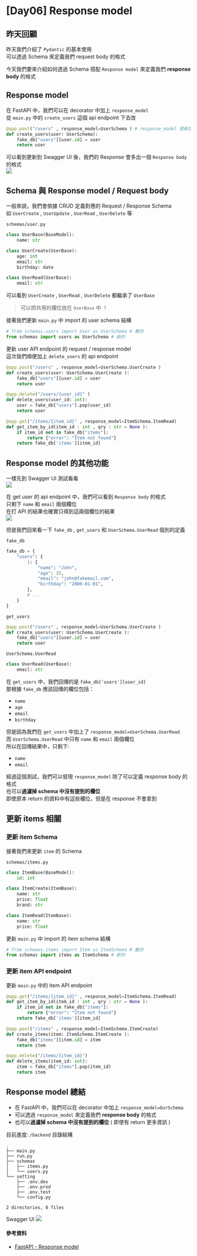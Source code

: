 # [Day06] Response model

## 昨天回顧

昨天我們介紹了 `Pydantic` 的基本使用 <br>
可以透過 Schema 來定義我們 request body 的格式 <br>

今天我們要來介紹如何透過 Schema 搭配 `Response model` 來定義我們 **response body** 的格式 <br>

## Response model

在 FastAPI 中，我們可以在 decorator 中加上 `response_model` <br>
從 `main.py` 中的 `create_users` 這個 api endpoint 下去改 <br>
```python
@app.post("/users" , response_model=UserSchema ) # response_model 是新加上的
def create_users(user: UserSchema):
    fake_db["users"][user.id] = user
    return user
```

可以看到更新到 Swagger UI 後，我們的 Response 會多出一個 `Response body` 的格式 <br>
![](https://raw.githubusercontent.com/jason810496/iThome2023-FastAPI-Tutorial/Images/assets/Day06/responce-swagger.png)

## Schema 與 Response model / Request body

一般來說，我們會依據 CRUD 定義對應的 Request / Response Schema <br>
如 `UserCreate` , `UserUpdate` , `UserRead` , `UserDelete` 等<br>

`schemas/user.py`
```python
class UserBase(BaseModel):
    name: str

class UserCreate(UserBase):
    age: int
    email: str
    birthday: date

class UserRead(UserBase):
    email: str
```
可以看到 `UserCreate` , `UserRead` , `UserDelete` 都繼承了 `UserBase` <br>
> 可以把共用的欄位放在 `UserBase` 中 ！


接著我們更新 `main.py` 中 import 的 user schema 結構 <br>
```python
# from schemas.users import User as UserSchema # 舊的
from schemas import users as UserSchema # 新的
```

更新 user API endpoint 的 request / response model <br>
這次我們順便加上 `delete_users` 的 api endpoint <br>
```python
@app.post("/users" , response_model=UserSchema.UserCreate )
def create_users(user: UserSchema.UserCreate ):
    fake_db["users"][user.id] = user
    return user

@app.delete("/users/{user_id}" )
def delete_users(user_id: int):
    user = fake_db["users"].pop(user_id)
    return user

@app.get("/items/{item_id}" , response_model=ItemSchema.ItemRead)
def get_item_by_id(item_id : int , qry : str = None ):
    if item_id not in fake_db["items"]:
        return {"error": "Item not found"}
    return fake_db['items'][item_id]
```

## Response model 的其他功能

一樣先到 Swagger UI 測試看看 <br>
![](https://raw.githubusercontent.com/jason810496/iThome2023-FastAPI-Tutorial/Images/assets/Day06/swagger.png)

在 get user 的 api endpoint 中，我們可以看到 `Response body` 的格式 <br>
只剩下 `name` 和 `email` 兩個欄位 <br>
在打 API 的結果也確實只得到這兩個欄位的結果 <br>
![](https://raw.githubusercontent.com/jason810496/iThome2023-FastAPI-Tutorial/Images/assets/Day06/get-user.png)

但是我們回來看一下 `fake_db` , `get_users` 和 `UserSchema.UserRead` 個別的定義 <br>

`fake_db`
```python
fake_db = {
    "users": {
        1: {
            "name": "John",
            "age": 35,
            "email": "john@fakemail.com",
            "birthday": "2000-01-01",
        },
        # ...
    }
}
```
`get_users`
```python
@app.post("/users" , response_model=UserSchema.UserCreate )
def create_users(user: UserSchema.UserCreate ):
    fake_db["users"][user.id] = user
    return user
```
`UserSchema.UserRead`
```python
class UserRead(UserBase):
    email: str
```

在 `get_users` 中，我們回傳的是 `fake_db['users'][user_id]` <br>
那根據 `fake_db` 應該回傳的欄位包括：
- `name`
- `age`
- `email`
- `birthday`

但是因為我們在 `get_users` 中加上了 `response_model=UserSchema.UserRead` <br>
而 `UserSchema.UserRead` 中只有 `name` 和 `email` 兩個欄位 <br>
所以在回傳結果中，只剩下:
- `name`
- `email`

經過這個測試，我們可以發現 `response_model` 除了可以定義 response body 的格式 <br>
也可以**過濾掉 schema 中沒有提到的欄位** <br>
即使原本 return 的資料中有這些欄位，但是在 response 不會拿到 <br>

## 更新 items 相關
### 更新 item Schema 

接著我們來更新 `item` 的 Schema <br>

`schemas/items.py`
```python
class ItemBase(BaseModel):
    id: int

class ItemCreate(ItemBase):
    name: str
    price: float
    brand: str

class ItemRead(ItemBase):
    name: str
    price: float
```

更新 `main.py` 中 import 的 item schema 結構 <br>
```python
# from schemas.items import Item as ItemSchema # 舊的
from schemas import items as ItemSchema # 新的
```

### 更新 item API endpoint

更新 `main.py` 中的 item API endpoint <br>
```python
@app.get("/items/{item_id}" , response_model=ItemSchema.ItemRead)
def get_item_by_id(item_id : int , qry : str = None ):
    if item_id not in fake_db["items"]:
        return {"error": "Item not found"}
    return fake_db['items'][item_id]

@app.post("/items" , response_model=ItemSchema.ItemCreate)
def create_items(item: ItemSchema.ItemCreate ):
    fake_db["items"][item.id] = item
    return item

@app.delete("/items/{item_id}")
def delete_items(item_id: int):
    item = fake_db["items"].pop(item_id)
    return item
```

## Response model 總結

- 在 FastAPI 中，我們可以在 decorator 中加上 `response_model=OurSchema` <br>
- 可以透過 `response_model` 來定義我們 **response body** 的格式 <br>
- 也可以**過濾掉 schema 中沒有提到的欄位** ( 即使有 return 更多資訊 ) <br>

目前進度:
`/backend` 目錄結構
```
.
├── main.py
├── run.py
├── schemas
│   ├── items.py
│   └── users.py
└── setting
    ├── .env.dev
    ├── .env.prod
    ├── .env.test
    └── config.py

2 directories, 8 files
```
Swagger UI
![](https://raw.githubusercontent.com/jason810496/iThome2023-FastAPI-Tutorial/Images/assets/Day06/swagger-cur.png)

#### 參考資料

- [FastAPI - Response model](https://fastapi.tiangolo.com/tutorial/response-model/)

